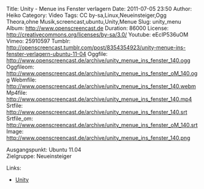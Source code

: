Title: Unity - Menue ins Fenster verlagern
Date: 2011-07-05 23:50
Author: Heiko
Category: Video
Tags: CC by-sa,Linux,Neueinsteiger,Ogg Theora,ohne Musik,screencast,ubuntu,Unity,Menue
Slug: unity_menu
Album: http://www.openscreencast.de
Duration: 86000
License: http://creativecommons.org/licenses/by-sa/3.0/
Youtube: eEcIP536uOM
Vimeo: 25910597
Tumblr: http://openscreencast.tumblr.com/post/8354354923/unity-menue-ins-fenster-verlagern-ubuntu-11-04
Oggfile: http://www.openscreencast.de/archive/unity_menue_ins_fenster_140.ogg
Oggfileom: http://www.openscreencast.de/archive/unity_menue_ins_fenster_oM_140.ogg
Webmfile: http://www.openscreencast.de/archive/unity_menue_ins_fenster_140.webm
Mp4file: http://www.openscreencast.de/archive/unity_menue_ins_fenster_140.mp4
Srtfile: http://www.openscreencast.de/archive/unity_menue_ins_fenster_140.srt
Srtfile_om: http://www.openscreencast.de/archive/unity_menue_ins_fenster_oM_140.srt
Image: http://www.openscreencast.de/archive/unity_menue_ins_fenster_140.png

Ausgangspunkt: Ubuntu 11.04  
Zielgruppe: Neueinsteiger  

Links:

  * [Unity](http://wiki.ubuntuusers.de/Unity "Unity" )

